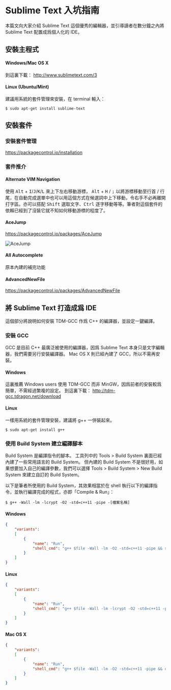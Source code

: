 # Sublime Text 入坑指南
本篇文向大家介紹 Sublime Text 這個優秀的編輯器，並引導讀者在數分鐘之內將 Sublime Text 配置成爲個人化的 IDE。

## 安裝主程式

#### Windows/Mac OS X
到這裏下載：
http://www.sublimetext.com/3

#### Linux (Ubuntu/Mint)
建議用系統的套件管理來安裝，在 terminal 輸入：
``` shell
$ sudo apt-get install sublime-text
```

## 安裝套件

### 安裝套件管理
https://packagecontrol.io/installation

### 套件推介

#### Alternate VIM Navigation

使用 <kbd>Alt</kbd> + <kbd>I</kbd>/<kbd>J</kbd>/<kbd>K</kbd>/<kbd>L</kbd> 來上下左右移動游標，
<kbd>Alt</kbd> + <kbd>H</kbd> / <kbd>;</kbd> 以將游標移動至行首 / 行尾，在自動完成選單中也可以用這個方式在候選詞中上下移動，令右手不必再離開打字區。亦可以搭配 <kbd>Shift</kbd> 選取文字、<kbd>Ctrl</kbd> 逐字移動等等。筆者對這個套件的依賴已經到了沒裝它就不知如何移動游標的程度了。

#### AceJump
https://packagecontrol.io/packages/AceJump

![AceJump](https://cloud.githubusercontent.com/assets/8056203/10858871/92069504-7f58-11e5-8593-e373121fd917.gif)

#### All Autocomplete
原本內建的補完功能

#### AdvancedNewFile
https://packagecontrol.io/packages/AdvancedNewFile

## 將 Sublime Text 打造成爲 IDE

這個部分將說明如何安裝 TDM-GCC 作爲 C++ 的編譯器，並設定一鍵編譯。

### 安裝 GCC

GCC 是目前 C++ 最廣泛被使用的編譯器，因爲 Sublime Text 本身只是文字編輯器，我們需要另行安裝編譯器。
Mac OS X 則已經內建了 GCC，所以不需再安裝。

#### Windows

這裏推薦 Windows users 使用 TDM-GCC 而非 MinGW，因爲前者的安裝較爲簡單，不需經過繁複的設定。
到這裏下載：
http://tdm-gcc.tdragon.net/download

#### Linux
一樣用系統的套件管理安裝，建議將 g++ 一併裝起來。
``` shell
$ sudo apt-get install g++
```

### 使用 Build System 建立編譯腳本

Build System 是編譯指令的腳本。
工具列中的 Tools > Build System 裏面已經內建了一些常用語言的 Build System。
但內建的 Build System 不是很好用，如果想要加入自己的編譯參數，我們可以選擇 Tools > Build System > New Build System 來建立自訂的 Build System。

以下是筆者所使用的 Build System，其效果相當於在 shell 執行以下的編譯指令，並執行編譯完成的程式，亦即「Compile & Run」：
``` shell
$ g++ -Wall -lm -lcrypt -O2 -std=c++11 -pipe -[檔案名稱]
```

#### Windows
``` json
{
    "variants":
    [
        {
            "name": "Run",
            "shell_cmd": "g++ $file -Wall -lm -O2 -std=c++11 -pipe && start cmd /k a"
        }
    ]
}
```

#### Linux
``` json
{
    "variants":
    [
        {
            "name": "Run",
            "shell_cmd": "g++ $file -Wall -lm -lcrypt -O2 -std=c++11 -pipe && gnome-terminal -x bash -c \"./a.out; read -p \\\"[Press any key]\\\"\""
        }
    ]
}
```

#### Mac OS X
``` json
{
    "variants":
    [
        {
            "name": "Run",
            "shell_cmd": "g++ $file -Wall -lm -O2 -std=c++11 -pipe && open -a Terminal ./a.out"
        }
    ]
}

```
